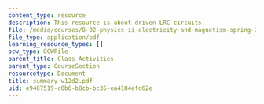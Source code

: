 ```yaml
---
content_type: resource
description: This resource is about driven LRC circuits.
file: /media/courses/8-02-physics-ii-electricity-and-magnetism-spring-2007/e9407519c0b6b8cbbc35ea4184efd62e_summary_w12d2.pdf
file_type: application/pdf
learning_resource_types: []
ocw_type: OCWFile
parent_title: Class Activities
parent_type: CourseSection
resourcetype: Document
title: summary_w12d2.pdf
uid: e9407519-c0b6-b8cb-bc35-ea4184efd62e
---
```


